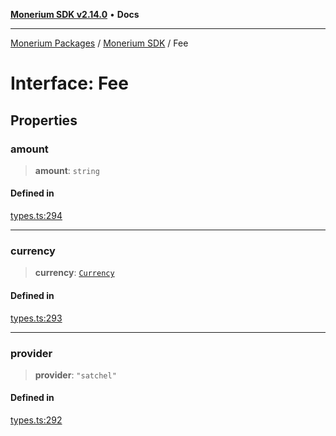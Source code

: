 [**Monerium SDK v2.14.0**](../Packages.md) • **Docs**

***

[Monerium Packages](../../Packages.md) / [Monerium SDK](../Monerium%20SDK.md) / Fee

# Interface: Fee

## Properties

### amount

> **amount**: `string`

#### Defined in

[types.ts:294](https://github.com/monerium/js-monorepo/blob/ffeefd2a9bccc0d18acecd9390a7bfced5720c17/packages/sdk/src/types.ts#L294)

***

### currency

> **currency**: [`Currency`](../enumerations/Currency.md)

#### Defined in

[types.ts:293](https://github.com/monerium/js-monorepo/blob/ffeefd2a9bccc0d18acecd9390a7bfced5720c17/packages/sdk/src/types.ts#L293)

***

### provider

> **provider**: `"satchel"`

#### Defined in

[types.ts:292](https://github.com/monerium/js-monorepo/blob/ffeefd2a9bccc0d18acecd9390a7bfced5720c17/packages/sdk/src/types.ts#L292)
